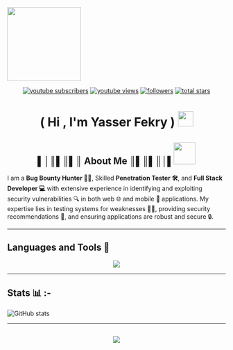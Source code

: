 <div id="header" align="left">
  <img src="https://github.com/Anmol-Baranwal/Cool-GIFs-For-GitHub/assets/74038190/d48893bd-0757-481c-8d7e-ba3e163feae7" height=170 />
</div>
<div id="badges"align="left">

   <p align="center">
      <a href="">
         <img alt="youtube subscribers" title="Subscribe to my YouTube channel" src="https://custom-icon-badges.demolab.com/youtube/channel/subscribers/UC2WHjPDvbE6O328n17ZGcfg?color=%23E05D44&label=SUBSCRIBE&logo=video&logoColor=white&style=for-the-badge&labelColor=CE4630"/></a> 
      <a href="">
         <img alt="youtube views" title="YouTube views" src="https://custom-icon-badges.demolab.com/youtube/channel/views/UC2WHjPDvbE6O328n17ZGcfg?color=%23E1AD0E&logo=eye&logoColor=white&style=for-the-badge&labelColor=C79600"/></a> 
      <a href="">
         <img alt="followers" title="Follow me on Github" src="https://custom-icon-badges.demolab.com/github/followers/ForrestKnight?color=236ad3&labelColor=1155ba&style=for-the-badge&logo=person-add&label=Follow&logoColor=white"/></a>
      <a href="">
         <img alt="total stars" title="Total stars on GitHub" src="https://custom-icon-badges.demolab.com/github/stars/ForrestKnight?color=55960c&style=for-the-badge&labelColor=488207&logo=star"/></a>
   </p>

<h1 align="center"><b> ( Hi , I'm Yasser Fekry ) </b><img src="https://media.giphy.com/media/hvRJCLFzcasrR4ia7z/giphy.gif" width="35"></h1>

<h2 align = "center">▌│║▌║▌║ About Me ║▌║▌║│▌<picture><img src = "https://github.com/7oSkaaa/7oSkaaa/blob/main/Images/about_me.gif?raw=true" width = 50px></picture></h2>

I am a **Bug Bounty Hunter 🕵️‍♂️**, Skilled **Penetration Tester 🛠️**, and **Full Stack Developer 💻** with extensive experience in identifying and exploiting security vulnerabilities 🔍 in both web 🌐 and mobile 📱 applications. My expertise lies in testing systems for weaknesses 🧑‍💻, providing security recommendations 📝, and ensuring applications are robust and secure 🔒.

---

## Languages and Tools 🧰

<p align="center">
  <a href="https://skillicons.dev">
    <img src="https://skillicons.dev/icons?i=git,github,notion,docker,vim,neovim,vscode,visualstudio,androidstudio,dart,flutter,arch,bash,py,cpp,cs,css,html,js,nodejs,react,mysql,dotnet,kali,linux,redhat,npm,obsidian,ps,linkedin" />
  </a>
</p>

---

## Stats 📊 :-

![ GitHub stats](https://github-readme-stats.vercel.app/api?username=Yasser-Fekry&show_icons=true&theme=radical)

---

##

<p align="center" width="50">
 <img src="https://raw.githubusercontent.com/Sutil/Sutil/2b2fad3bf54522bb30c8c170591fc68ff51b69e6/github-contribution-grid-snake2.svg"/>
</p>
